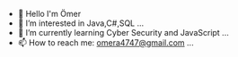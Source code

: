 - 👋 Hello I'm Ömer  
- 👀 I’m interested in Java,C#,SQL  ...
- 🌱 I’m currently learning Cyber Security and JavaScript ...
- 📫 How to reach me: omera4747@gmail.com ...

